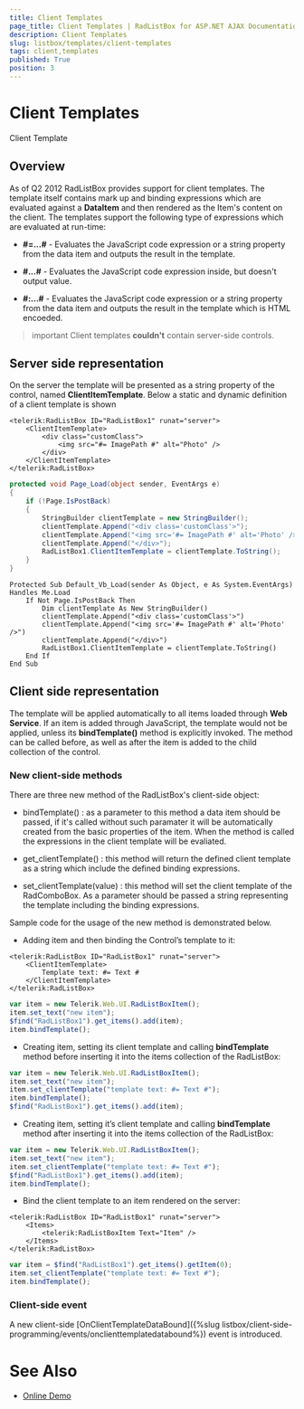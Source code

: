 ```yaml
---
title: Client Templates
page_title: Client Templates | RadListBox for ASP.NET AJAX Documentation
description: Client Templates
slug: listbox/templates/client-templates
tags: client,templates
published: True
position: 3
---
```


# Client Templates

Client Template

## Overview

As of Q2 2012 RadListBox provides support for client templates. The template itself contains mark up and binding expressions which are evaluated against a **DataItem** and then rendered as the Item's content on the client. The templates support the following type of expressions which are evaluated at run-time:

* **#=...#** - Evaluates the JavaScript code expression or a string property from the data item and outputs the result in the template.

* **#...#** - Evaluates the JavaScript code expression inside, but doesn't output value.

* **#:...#** - Evaluates the JavaScript code expression or a string property from the data item and outputs the result in the template which is HTML encoeded.

>important Client templates **couldn't** contain server-side controls.
>

## Server side representation

On the server the template will be presented as a string property of the control, named **ClientItemTemplate**. Below a static and dynamic definition of a client template is shown

````ASPNET
<telerik:RadListBox ID="RadListBox1" runat="server">
	<ClientItemTemplate>
		<div class="customClass">
			<img src="#= ImagePath #" alt="Photo" />
		</div>
	</ClientItemTemplate>
</telerik:RadListBox>
````

````C#
protected void Page_Load(object sender, EventArgs e)
{
	if (!Page.IsPostBack)
	{
		StringBuilder clientTemplate = new StringBuilder();
		clientTemplate.Append("<div class='customClass'>");
		clientTemplate.Append("<img src='#= ImagePath #' alt='Photo' />");
		clientTemplate.Append("</div>");
		RadListBox1.ClientItemTemplate = clientTemplate.ToString();
	}
}
````
````VB.NET
Protected Sub Default_Vb_Load(sender As Object, e As System.EventArgs) Handles Me.Load
	If Not Page.IsPostBack Then
		Dim clientTemplate As New StringBuilder()
		clientTemplate.Append("<div class='customClass'>")
		clientTemplate.Append("<img src='#= ImagePath #' alt='Photo' />")
		clientTemplate.Append("</div>")
		RadListBox1.ClientItemTemplate = clientTemplate.ToString()
	End If
End Sub
````

## Client side representation

The template will be applied automatically to all items loaded through **Web Service**. If an item is added through JavaScript, the template would not be applied, unless its **bindTemplate()** method is explicitly invoked. The method can be called before, as well as after the item is added to the child collection of the control.

### New client-side methods

There are three new method of the RadListBox's client-side object:

* bindTemplate() : as a parameter to this method a data item should be passed, if it's called without such paramater it will be automatically created from the basic properties of the item. When the method is called the expressions in the client template will be evaliated.

* get_clientTemplate() : this method will return the defined client template as a string which include the defined binding expressions.

* set_clientTemplate(value) : this method will set the client template of the RadComboBox. As a parameter should be passed a string representing the template including the binding expressions.

Sample code for the usage of the new method is demonstrated below.

* Adding item and then binding the Control’s template to it:

````ASPNET
<telerik:RadListBox ID="RadListBox1" runat="server">
	<ClientItemTemplate>
		Template text: #= Text #
	</ClientItemTemplate>
</telerik:RadListBox>
````

````JavaScript
var item = new Telerik.Web.UI.RadListBoxItem();
item.set_text("new item");
$find("RadListBox1").get_items().add(item);
item.bindTemplate();
````

* Creating item, setting its client template and calling **bindTemplate** method before inserting it into the items collection of the RadListBox:

````JavaScript
var item = new Telerik.Web.UI.RadListBoxItem();
item.set_text("new item");
item.set_clientTemplate("template text: #= Text #");
item.bindTemplate();
$find("RadListBox1").get_items().add(item);
````

* Creating item, setting it’s client template and calling **bindTemplate** method after inserting it into the items collection of the RadListBox:

````JavaScript
var item = new Telerik.Web.UI.RadListBoxItem();
item.set_text("new item");
item.set_clientTemplate("template text: #= Text #");
$find("RadListBox1").get_items().add(item);
item.bindTemplate();
````

* Bind the client template to an item rendered on the server:

````ASPNET
<telerik:RadListBox ID="RadListBox1" runat="server">
	<Items>
		<telerik:RadListBoxItem Text="Item" />
	</Items>
</telerik:RadListBox>
````

````JavaScript
var item = $find("RadListBox1").get_items().getItem(0); 
item.set_clientTemplate("template text: #= Text #");
item.bindTemplate();
````

### Client-side event

A new client-side [OnClientTemplateDataBound]({%slug listbox/client-side-programming/events/onclienttemplatedatabound%}) event is introduced.

# See Also

 * [Online Demo](http://demos.telerik.com/aspnet-ajax-beta/listbox/examples/functionality/clienttemplates/defaultcs.aspx)
